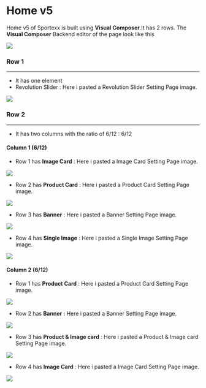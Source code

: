 # Home v5

Home v5 of Sportexx is built using **Visual Composer**.It has 2 rows. The **Visual Composer** Backend editor of the page look like this

![](http://transvelo.github.io/sportexx/docs/images/home5-settings.png)

### Row 1
---
* It has one element
* Revolution Slider : Here i pasted a Revolution Slider Setting Page image.


![](http://transvelo.github.io/sportexx/docs/images/home1-revolution-slider.png)

### Row 2
---

* It has two columns with the ratio of 6/12 : 6/12

#### Column 1 (6/12)

* Row 1 has **Image Card** :  Here i pasted a Image Card Setting Page image.

![](http://transvelo.github.io/sportexx/docs/images/vc-image-card-settings.png)

* Row 2 has **Product Card** :  Here i pasted a Product Card Setting Page image.

![](http://transvelo.github.io/sportexx/docs/images/home5-product-card-setting.png)

* Row 3 has **Banner** :  Here i pasted a Banner Setting Page image.

![](http://transvelo.github.io/sportexx/docs/images/home5-banner-setting.png)

* Row 4 has **Single Image** :  Here i pasted a Single Image Setting Page image.

![](http://transvelo.github.io/sportexx/docs/images/single-image-setting.png)


#### Column 2 (6/12)

* Row 1 has **Product Card** :  Here i pasted a Product Card Setting Page image.

![](http://transvelo.github.io/sportexx/docs/images/vc-product-card-settings.png)

* Row 2 has **Banner** :  Here i pasted a Banner Setting Page image.

![](http://transvelo.github.io/sportexx/docs/images/home5-banner-setting.png)

* Row 3 has **Product & Image card** :  Here i pasted a Product & Image card Setting Page image.

![](http://transvelo.github.io/sportexx/docs/images/vc-product-cum-image-card-settings.png)

* Row 4 has **Image Card** :  Here i pasted a Image Card Setting Page image.

![](http://transvelo.github.io/sportexx/docs/images/vc-image-card-settings.png)

